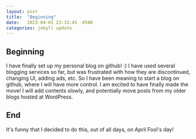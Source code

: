 ```yaml
---
layout: post
title:  "Beginning"
date:   2023-04-01 23:33:45 -0500
categories: jekyll update
---
```


## Beginning

I have finally set up my personal blog on github! :)
I have used several blogging services so far, but was frustrated with how they are discontinued, changing UI, adding ads, etc. 
So I have been meaning to start a blog on github, where I will have more control.
I am excited to have finally made the move! I will add contents slowly, and potentially move posts from my older blogs hosted at WordPress. 

## End
It's funny that I decided to do this, out of all days, on April Fool's day! 


